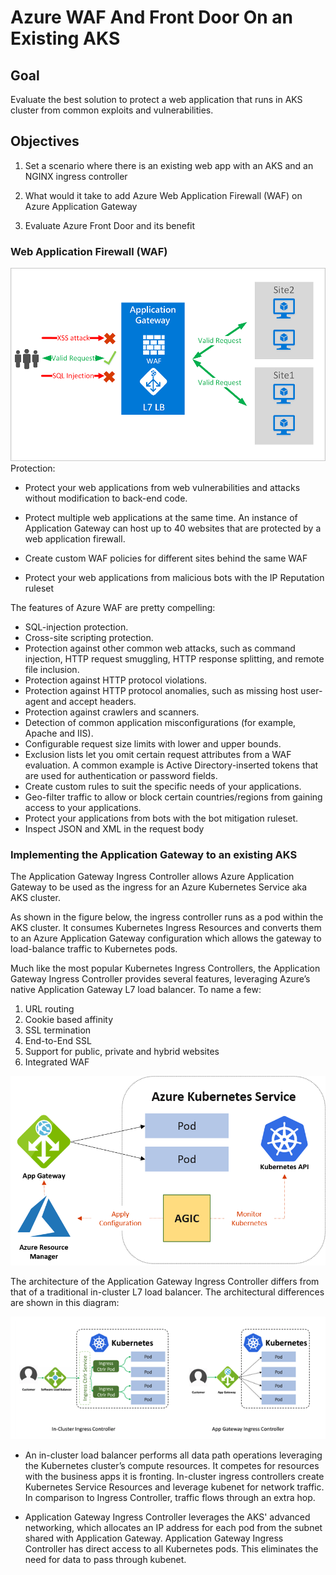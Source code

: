 # Azure WAF And Front Door On an Existing AKS

## Goal

Evaluate the best solution to protect a web application that runs in AKS cluster from common exploits and vulnerabilities.

## Objectives

1. Set a scenario where there is an existing web app with an AKS and an NGINX ingress controller

2. What would it take to add Azure Web Application Firewall (WAF) on Azure Application Gateway

3. Evaluate Azure Front Door and its benefit

### Web Application Firewall (WAF)
![waf](waf1.png)
Protection:
- Protect your web applications from web vulnerabilities and attacks without modification to back-end code.

- Protect multiple web applications at the same time. An instance of Application Gateway can host up to 40 websites that are protected by a web application firewall.

- Create custom WAF policies for different sites behind the same WAF

- Protect your web applications from malicious bots with the IP Reputation ruleset

The features of Azure WAF are pretty compelling:

- SQL-injection protection.
- Cross-site scripting protection.
- Protection against other common web attacks, such as command injection, HTTP request smuggling, HTTP response splitting, and remote file inclusion.
- Protection against HTTP protocol violations.
- Protection against HTTP protocol anomalies, such as missing host user-agent and accept headers.
- Protection against crawlers and scanners.
- Detection of common application misconfigurations (for example, Apache and IIS).
- Configurable request size limits with lower and upper bounds.
- Exclusion lists let you omit certain request attributes from a WAF evaluation. A common example is Active Directory-inserted tokens that are used for authentication or password fields.
- Create custom rules to suit the specific needs of your applications.
- Geo-filter traffic to allow or block certain countries/regions from gaining access to your applications.
- Protect your applications from bots with the bot mitigation ruleset.
- Inspect JSON and XML in the request body

### Implementing the Application Gateway to an existing AKS

The Application Gateway Ingress Controller allows Azure Application Gateway to be used as the ingress for an Azure Kubernetes Service aka AKS cluster.

As shown in the figure below, the ingress controller runs as a pod within the AKS cluster. It consumes Kubernetes Ingress Resources and converts them to an Azure Application Gateway configuration which allows the gateway to load-balance traffic to Kubernetes pods.

Much like the most popular Kubernetes Ingress Controllers, the Application Gateway Ingress Controller provides several features, leveraging Azure’s native Application Gateway L7 load balancer. To name a few:

1. URL routing
2. Cookie based affinity
3. SSL termination
4. End-to-End SSL
5. Support for public, private and hybrid websites
6. Integrated WAF

![architecture](architecture.png)

The architecture of the Application Gateway Ingress Controller differs from that of a traditional in-cluster L7 load balancer. The architectural differences are shown in this diagram:

![agw](agw2.jpeg)

- An in-cluster load balancer performs all data path operations leveraging the Kubernetes cluster’s compute resources. It competes for resources with the business apps it is fronting. In-cluster ingress controllers create Kubernetes Service Resources and leverage kubenet for network traffic. In comparison to Ingress Controller, traffic flows through an extra hop.

- Application Gateway Ingress Controller leverages the AKS' advanced networking, which allocates an IP address for each pod from the subnet shared with Application Gateway. Application Gateway Ingress Controller has direct access to all Kubernetes pods. This eliminates the need for data to pass through kubenet.